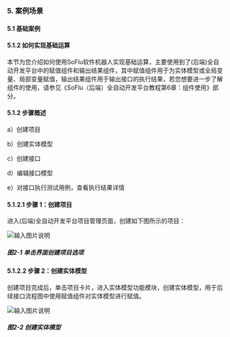 ### 5. 案例场景

#### 5.1 基础案例

#### 5.1.2 如何实现基础运算

本节为您介绍如何使用SoFlu软件机器人实现基础运算，主要使用到了(后端)全自动开发平台中的赋值组件和输出结果组件，其中赋值组件用于为实体模型或全局变量、局部变量赋值，输出结果组件用于输出接口的执行结果，若您想要进一步了解组件的使用，请参见《SoFlu（后端）全自动开发平台教程第6章：组件使用》部分。

#### 5.1.2 步骤概述

a）创建项目

b）创建实体模型

c）创建接口

d）编辑接口模型

e）对接口执行测试用例，查看执行结果详情

#### 5.1.2.1 步骤 1：创建项目

进入(后端)全自动开发平台项目管理页面，创建如下图所示的项目：

![输入图片说明](../../../../images/SoFlu%EF%BC%88%E5%90%8E%E7%AB%AF%EF%BC%89%E5%BC%80%E5%8F%91%E5%B9%B3%E5%8F%B0/1.%20%E6%9C%80%E6%96%B0%E7%89%88%E6%9C%AC%20-%20%E6%9B%B4%E6%96%B0%E6%97%A5%E6%9C%9F%20-%202022.10.08/5.%20%E6%A1%88%E4%BE%8B%E5%9C%BA%E6%99%AF/1.%20%E5%9F%BA%E7%A1%80%E6%A1%88%E4%BE%8B/2-1.png)

##### 图2-1 单击界面创建项目选项

#### 5.1.2.2 步骤 2：创建实体模型

创建项目完成后，单击项目卡片，进入实体模型功能模块，创建实体模型，用于后续接口流程图中使用赋值组件对实体模型进行赋值。

![输入图片说明](../../../../images/SoFlu%EF%BC%88%E5%90%8E%E7%AB%AF%EF%BC%89%E5%BC%80%E5%8F%91%E5%B9%B3%E5%8F%B0/1.%20%E6%9C%80%E6%96%B0%E7%89%88%E6%9C%AC%20-%20%E6%9B%B4%E6%96%B0%E6%97%A5%E6%9C%9F%20-%202022.10.08/5.%20%E6%A1%88%E4%BE%8B%E5%9C%BA%E6%99%AF/1.%20%E5%9F%BA%E7%A1%80%E6%A1%88%E4%BE%8B/2-2.png)

##### 图2-2 创建实体模型
